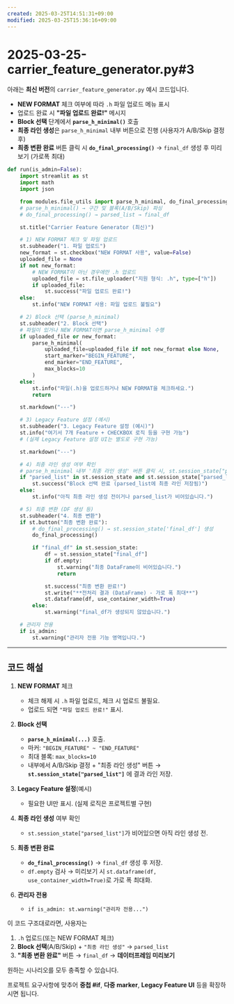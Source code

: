 ```yaml
---
created: 2025-03-25T14:51:31+09:00
modified: 2025-03-25T15:36:16+09:00
---
```


# 2025-03-25-carrier_feature_generator.py#3

아래는 **최신 버전**의 `carrier_feature_generator.py` 예시 코드입니다.  
- **NEW FORMAT** 체크 여부에 따라 `.h` 파일 업로드 메뉴 표시  
- 업로드 완료 시 **"파일 업로드 완료!"** 메시지  
- **Block 선택** 단계에서 **`parse_h_minimal()`** 호출  
- **최종 라인 생성**은 `parse_h_minimal` 내부 버튼으로 진행 (사용자가 A/B/Skip 결정 후)  
- **최종 변환 완료** 버튼 클릭 시 **`do_final_processing()`** → `final_df` 생성 후 미리보기 (가로폭 최대)

```python
def run(is_admin=False):
    import streamlit as st
    import math
    import json

    from modules.file_utils import parse_h_minimal, do_final_processing
    # parse_h_minimal() → 구간 및 블록(A/B/Skip) 파싱
    # do_final_processing() → parsed_list → final_df

    st.title("Carrier Feature Generator (최신)")

    # 1) NEW FORMAT 체크 및 파일 업로드
    st.subheader("1. 파일 업로드")
    new_format = st.checkbox("NEW FORMAT 사용", value=False)
    uploaded_file = None
    if not new_format:
        # NEW FORMAT이 아닌 경우에만 .h 업로드
        uploaded_file = st.file_uploader("지원 형식: .h", type=["h"])
        if uploaded_file:
            st.success("파일 업로드 완료!")
    else:
        st.info("NEW FORMAT 사용: 파일 업로드 불필요")

    # 2) Block 선택 (parse_h_minimal)
    st.subheader("2. Block 선택")
    # 파일이 있거나 NEW FORMAT이면 parse_h_minimal 수행
    if uploaded_file or new_format:
        parse_h_minimal(
            uploaded_file=uploaded_file if not new_format else None,
            start_marker="BEGIN_FEATURE",
            end_marker="END_FEATURE",
            max_blocks=10
        )
    else:
        st.info("파일(.h)을 업로드하거나 NEW FORMAT을 체크하세요.")
        return

    st.markdown("---")

    # 3) Legacy Feature 설정 (예시)
    st.subheader("3. Legacy Feature 설정 (예시)")
    st.info("여기서 7개 Feature + CHECKBOX 로직 등을 구현 가능")
    # (실제 Legacy Feature 설정 UI는 별도로 구현 가능)

    st.markdown("---")

    # 4) 최종 라인 생성 여부 확인
    # parse_h_minimal 내부 '최종 라인 생성' 버튼 클릭 시, st.session_state["parsed_list"]에 저장
    if "parsed_list" in st.session_state and st.session_state["parsed_list"]:
        st.success("Block 선택 완료 (parsed_list에 최종 라인 저장됨)")
    else:
        st.info("아직 최종 라인 생성 전이거나 parsed_list가 비어있습니다.")

    # 5) 최종 변환 (DF 생성 등)
    st.subheader("4. 최종 변환")
    if st.button("최종 변환 완료"):
        # do_final_processing() → st.session_state['final_df'] 생성
        do_final_processing()

        if "final_df" in st.session_state:
            df = st.session_state["final_df"]
            if df.empty:
                st.warning("최종 DataFrame이 비어있습니다.")
                return

            st.success("최종 변환 완료!")
            st.write("**전처리 결과 (DataFrame) - 가로 폭 최대**")
            st.dataframe(df, use_container_width=True)
        else:
            st.warning("final_df가 생성되지 않았습니다.")

    # 관리자 전용
    if is_admin:
        st.warning("관리자 전용 기능 영역입니다.")
```

---

## 코드 해설

1. **NEW FORMAT** 체크  
   - 체크 해제 시 `.h` 파일 업로드, 체크 시 업로드 불필요.  
   - 업로드 되면 `"파일 업로드 완료!"` 표시.

2. **Block 선택**  
   - **`parse_h_minimal(...)`** 호출.  
   - 마커: `"BEGIN_FEATURE" ~ "END_FEATURE"`  
   - 최대 블록: `max_blocks=10`  
   - 내부에서 A/B/Skip 결정 + "최종 라인 생성" 버튼 → **`st.session_state["parsed_list"]`** 에 결과 라인 저장.

3. **Legacy Feature 설정**(예시)  
   - 필요한 UI만 표시. (실제 로직은 프로젝트별 구현)

4. **최종 라인 생성** 여부 확인  
   - `st.session_state["parsed_list"]`가 비어있으면 아직 라인 생성 전.

5. **최종 변환 완료**  
   - **`do_final_processing()`** → `final_df` 생성 후 저장.  
   - `df.empty` 검사 → 미리보기 시 `st.dataframe(df, use_container_width=True)`로 가로 폭 최대화.  

6. **관리자 전용**  
   - `if is_admin: st.warning("관리자 전용...")`

이 코드 구조대로라면, 사용자는  
1) `.h` 업로드(또는 NEW FORMAT 체크)  
2) **Block 선택**(A/B/Skip) + `"최종 라인 생성"` → `parsed_list`  
3) **"최종 변환 완료"** 버튼 → `final_df` → **데이터프레임 미리보기**

원하는 시나리오를 모두 충족할 수 있습니다.  

프로젝트 요구사항에 맞추어 **중첩 #if**, **다중 marker**, **Legacy Feature UI** 등을 확장하시면 됩니다.
